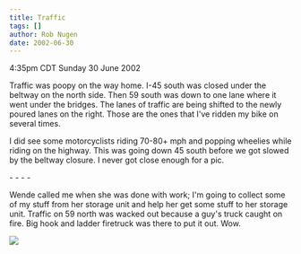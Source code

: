 ```yaml
---
title: Traffic
tags: []
author: Rob Nugen
date: 2002-06-30
---
```


<p class=date>4:35pm CDT Sunday 30 June 2002</p>

<p>Traffic was poopy on the way home.  I-45 south was closed under the
beltway on the north side.  Then 59 south was down to one lane where
it went under the bridges.  The lanes of traffic are being shifted to
the newly poured lanes on the right.  Those are the ones that I've
ridden my bike on several times.</p>

<p>I did see some motorcyclists riding 70-80+ mph and popping wheelies
while riding on the highway.  This was going down 45 south before we
got slowed by the beltway closure.  I never got close enough for a
pic.</p>

<p>- - - -</p>

<p>Wende called me when she was done with work; I'm going to collect
some of my stuff from her storage unit and help her get some stuff to
her storage unit.  Traffic on 59 north was wacked out because a guy's
truck caught on fire.  Big hook and ladder firetruck was there to put
it out.  Wow.</p>

<p><img src="/images/rob/wL-ROB.gif"/></p>
